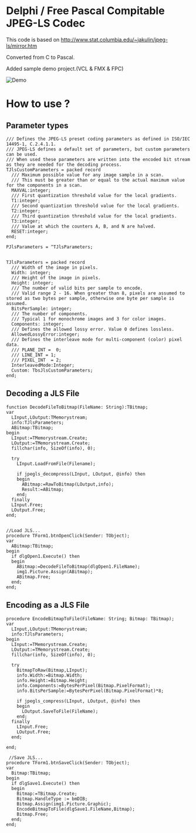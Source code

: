Delphi / Free Pascal Compitable  JPEG-LS Codec
====
This code is based on http://www.stat.columbia.edu/~jakulin/jpeg-ls/mirror.htm  

Converted from C to Pascal.

Added sample demo project.(VCL & FMX & FPC)

![Demo](https://github.com/zekiguven/pascal_jls/blob/master/doc/jls_demo.jpg)

# How to use ?

## Parameter types

    /// Defines the JPEG-LS preset coding parameters as defined in ISO/IEC 14495-1, C.2.4.1.1.
    /// JPEG-LS defines a default set of parameters, but custom parameters can be used.
    /// When used these parameters are written into the encoded bit stream as they are needed for the decoding process.
    TJlsCustomParameters = packed record
      /// Maximum possible value for any image sample in a scan.
      /// This must be greater than or equal to the actual maximum value for the components in a scan.
      MAXVAL:integer;
      /// First quantization threshold value for the local gradients.
      T1:integer;
      /// Second quantization threshold value for the local gradients.
      T2:integer;
      /// Third quantization threshold value for the local gradients.
      T3:integer;
      /// Value at which the counters A, B, and N are halved.
      RESET:integer;
    end;

    PJlsParameters = ^TJlsParameters;


    TJlsParameters = packed record
      /// Width of the image in pixels.
      Width: integer;
      /// Height of the image in pixels.
      Height: integer;
      /// The number of valid bits per sample to encode.
      /// Valid range 2 - 16. When greater than 8, pixels are assumed to stored as two bytes per sample, otherwise one byte per sample is assumed.
      BitsPerSample: integer;
      /// The number of components.
      /// Typical 1 for monochrome images and 3 for color images.
      Components: integer;
      /// Defines the allowed lossy error. Value 0 defines lossless.
      AllowedLossyError:integer;
      /// Defines the interleave mode for multi-component (color) pixel data.
      /// PLANE_INT =  0;
      /// LINE_INT = 1;
      /// PIXEL_INT  = 2;
      InterleavedMode:Integer;
      Custom: TbsJlsCustomParameters;
    end;

## Decoding a JLS File

    function DecodeFileToBitmap(FileName: String):TBitmap;
    var
      LInput,LOutput:TMemorystream;
      info:TJlsParameters;
      ABitmap:TBitmap;
    begin
      LInput:=TMemorystream.Create;
      LOutput:=TMemorystream.Create;
      fillchar(info, SizeOf(info), 0);

      try
        LInput.LoadFromFile(Filename);

        if jpegls_decompress(LInput, LOutput, @info) then
        begin
          ABitmap:=RawToBitmap(LOutput,info);
          Result:=ABitmap;
        end;
      finally
      LInput.Free;
      LOutput.Free;
    end;

  
    //Load JLS...
    procedure TForm1.btnOpenClick(Sender: TObject);
    var
      ABitmap:TBitmap;
    begin
      if dlgOpen1.Execute() then
      begin
        ABitmap:=DecodeFileToBitmap(dlgOpen1.FileName);
        img1.Picture.Assign(ABitmap);
        ABitmap.Free;
      end;
    end;				
					

## Encoding as a JLS File

    procedure EncodeBitmapToFile(FileName: String; Bitmap: TBitmap);
    var
      LInput,LOutput:TMemorystream;
      info:TJlsParameters;
    begin
      LInput:=TMemorystream.Create;
      LOutput:=TMemorystream.Create;
      fillchar(info, SizeOf(info), 0);
      
      try
        BitmapToRaw(Bitmap,LInput);
        info.Width:=Bitmap.Width;
        info.Height:=Bitmap.Height;
        info.Components:=BytesPerPixel(Bitmap.PixelFormat);
        info.BitsPerSample:=BytesPerPixel(Bitmap.PixelFormat)*8;

        if jpegls_compress(LInput, LOutput, @info) then
        begin
          LOutput.SaveToFile(FileName);
        end;
      finally
        LInput.Free;
        LOutput.Free;
      end;

    end;
      
     //Save JLS...
    procedure TForm1.btnSaveClick(Sender: TObject);
    var
      Bitmap:TBitmap;
    begin
      if dlgSave1.Execute() then
      begin
        Bitmap:=TBitmap.Create;
        Bitmap.HandleType := bmDIB;
        Bitmap.Assign(img1.Picture.Graphic);
        EncodeBitmapToFile(dlgSave1.FileName,Bitmap);
        Bitmap.Free;
      end;
    end;
					






